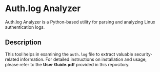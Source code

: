 #   Auth.log Analyzer

Auth.log Analyzer is a Python-based utility for parsing and analyzing Linux authentication logs.

##   Description

This tool helps in examining the `auth.log` file to extract valuable security-related information. For detailed instructions on installation and usage, please refer to the **User Guide.pdf** provided in this repository.